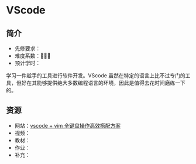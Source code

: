 # VScode

## 简介

- 先修要求：
- 难度系数：🌟🌟🌟
- 预计学时：

学习一件趁手的工具进行软件开发。VScode 虽然在特定的语言上比不过专门的工具，但好在其能够提供绝大多数编程语言的环境，因此是值得去花时间磨练一下的。

## 资源

- 网站：[vscode + vim 全键盘操作高效搭配方案](https://www.cnblogs.com/YunyaSir/p/15522565.html)
- 视频：
- 教材：
- 作业：
- 补充：

